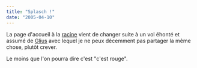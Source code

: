 ```yaml
---
title: "Splasch !"
date: "2005-04-10"
---
```


La page d'accueil à la [racine](http://julienzamor.free.fr) vient de changer suite à un vol éhonté et assumé de [Glius](http://glius92.free.fr/) avec lequel je ne peux décemment pas partager la même chose, plutôt crever.

Le moins que l'on pourra dire c'est "c'est rouge".
